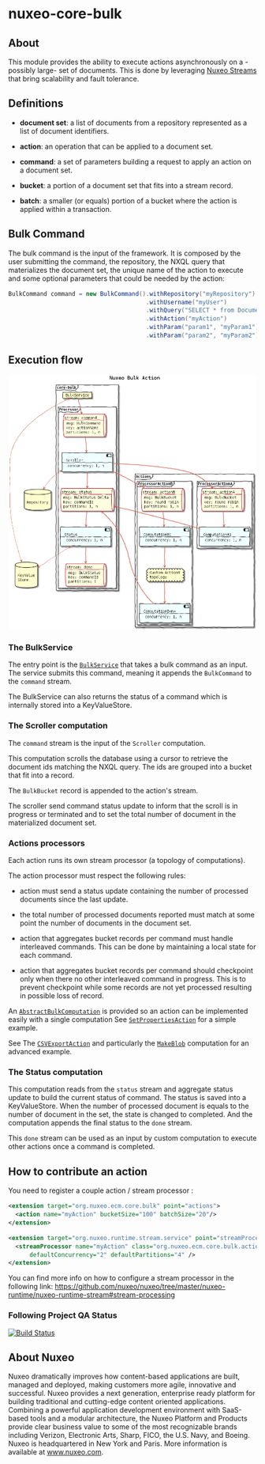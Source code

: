 nuxeo-core-bulk
===============

## About

This module provides the ability to execute actions asynchronously on a -possibly large- set of documents. This is done by leveraging [Nuxeo Streams](https://github.com/nuxeo/nuxeo/tree/master/nuxeo-runtime/nuxeo-runtime-stream#nuxeo-runtime-stream) that bring scalability and fault tolerance.

## Definitions


- __document set__: a list of documents from a repository represented as a list of document identifiers.

- __action__: an operation that can be applied to a document set.

- __command__: a set of parameters building a request to apply an action on a document set.

- __bucket__: a portion of a document set that fits into a stream record.

- __batch__: a smaller (or equals) portion of a bucket where the action is applied within a transaction.

## Bulk Command

The bulk command is the input of the framework. It is composed by the user submitting the command, the repository, the NXQL query that materializes the document set, the unique name of the action to execute and some optional parameters that could be needed by the action:

```java
BulkCommand command = new BulkCommand().withRepository("myRepository")
                                       .withUsername("myUser")
                                       .withQuery("SELECT * from Document")
                                       .withAction("myAction")
                                       .withParam("param1", "myParam1")
                                       .withParam("param2", "myParam2")
```

## Execution flow

![baf](bulk-overview.png)

### The BulkService
The entry point is the [`BulkService`](./src/main/java/org/nuxeo/ecm/core/bulk/BulkService.java) that takes a bulk command as an input.
The service submits this command, meaning it appends the `BulkCommand` to the `command` stream.

The BulkService can also returns the status of a command which is internally stored into a KeyValueStore.

### The Scroller computation

The `command` stream is the input of the `Scroller` computation.

This computation scrolls the database using a cursor to retrieve the document ids matching the NXQL query.
The ids are grouped into a bucket that fit into a record.

The `BulkBucket` record is appended to the action's stream.

The scroller send command status update to inform that the scroll is in progress or terminated and to set the total number of document in the materialized document set.

### Actions processors

Each action runs its own stream processor (a topology of computations).

The action processor must respect the following rules:

- action must send a status update containing the number of processed documents since the last update.

- the total number of processed documents reported must match at some point the number of documents in the document set.

- action that aggregates bucket records per command must handle interleaved commands.
  This can be done by maintaining a local state for each command.

- action that aggregates bucket records per command should checkpoint only when there no other interleaved command in progress.
  This is to prevent checkpoint while some records are not yet processed resulting in possible loss of record.

An [`AbstractBulkComputation`](./src/main/java/org/nuxeo/ecm/core/bulk/action/computation/AbstractBulkComputation.java) is provided so an action can be implemented easily with a single computation
See [`SetPropertiesAction`](./src/main/java/org/nuxeo/ecm/core/bulk/action/SetPropertiesAction.java) for a simple example.

See The [`CSVExportAction`](./src/main/java/org/nuxeo/ecm/core/bulk/action/CSVExportAction.java) and particularly the [`MakeBlob`](./src/main/java/org/nuxeo/ecm/core/bulk/action/computation/MakeBlob.java) computation for an advanced example.


### The Status computation

This computation reads from the `status` stream and aggregate status update to build the current status of command.
The status is saved into a KeyValueStore.
When the number of processed document is equals to the number of document in the set, the state is changed to completed.
And the computation appends the final status to the `done` stream.

This `done` stream can be used as an input by custom computation to execute other actions once a command is completed.


## How to contribute an action

You need to register a couple action / stream processor :

```xml
<extension target="org.nuxeo.ecm.core.bulk" point="actions">
  <action name="myAction" bucketSize="100" batchSize="20"/>
</extension>
```

```xml
<extension target="org.nuxeo.runtime.stream.service" point="streamProcessor">
  <streamProcessor name="myAction" class="org.nuxeo.ecm.core.bulk.action.MyActionProcessor" logConfig="bulk"
      defaultConcurrency="2" defaultPartitions="4" />
</extension>
```

You can find more info on how to configure a stream processor in the following link:
https://github.com/nuxeo/nuxeo/tree/master/nuxeo-runtime/nuxeo-runtime-stream#stream-processing


### Following Project QA Status

[![Build Status](https://qa.nuxeo.org/jenkins/buildStatus/icon?job=master/nuxeo-master)](https://qa.nuxeo.org/jenkins/job/master/job/nuxeo-master/)

## About Nuxeo
Nuxeo dramatically improves how content-based applications are built, managed and deployed, making customers more agile, innovative and successful. Nuxeo provides a next generation, enterprise ready platform for building traditional and cutting-edge content oriented applications. Combining a powerful application development environment with SaaS-based tools and a modular architecture, the Nuxeo Platform and Products provide clear business value to some of the most recognizable brands including Verizon, Electronic Arts, Sharp, FICO, the U.S. Navy, and Boeing. Nuxeo is headquartered in New York and Paris. More information is available at www.nuxeo.com.
